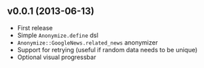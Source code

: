 v0.0.1 (2013-06-13)
-------------

* First release
* Simple `Anonymize.define` dsl
* `Anonymize::GoogleNews.related_news` anonymizer
* Support for retrying (useful if random data needs to be unique)
* Optional visual progressbar